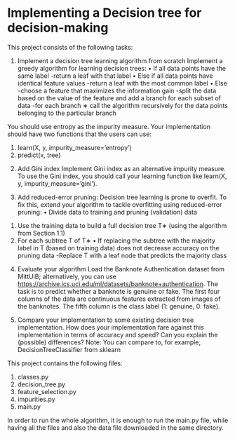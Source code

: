 # Implementing a Decision tree for decision-making

This project consists of the following tasks:
1. Implement a decision tree learning algorithm from scratch
Implement a greedy algorithm for learning decision trees:
• If all data points have the same label
  -return a leaf with that label
• Else if all data points have identical feature values
  -return a leaf with the most common label
• Else
  -choose a feature that maximizes the information gain
  -split the data based on the value of the feature and add a branch for each subset of data
  -for each branch
    ∗ call the algorithm recursively for the data points belonging to the particular branch

You should use entropy as the impurity measure. Your implementation should have two functions that the users can use:
1) learn(X, y, impurity_measure=’entropy’)
2) predict(x, tree)

2. Add Gini index
Implement Gini index as an alternative impurity measure. To use the Gini index, you should call your learning function like learn(X, y, impurity_measure=’gini’).

3. Add reduced-error pruning: Decision tree learning is prone to overfit. To fix this, extend your algorithm to tackle overfitting using reduced-error pruning:
  • Divide data to training and pruning (validation) data
  1) Use the training data to build a full decision tree T∗ (using the algorithm from Section 1.1)
  2) For each subtree T of T∗
    • If replacing the subtree with the majority label in T (based on training data) does not decrease accuracy on the pruning data
      -Replace T with a leaf node that predicts the majority class

4. Evaluate your algorithm
Load the Banknote Authentication dataset from MittUiB; alternatively, you can use https://archive.ics.uci.edu/ml/datasets/banknote+authentication. The task is to predict whether a banknote is genuine or fake. The first four columns of the data are continuous features extracted from images of the banknotes. The fifth column is the class label (1: genuine, 0: fake).

5. Compare your implementation to some existing decision tree implementation. How does your implementation fare against this implementation in terms of accuracy and speed? Can you explain the (possible) differences?
Note: You can compare to, for example, DecisionTreeClassifier from sklearn



This project contains the following files:

1. classes.py
2. decision_tree.py
3. feature_selection.py
4. impurities.py
5. main.py


In order to run the whole algorithm, it is enough to run the main.py file, while having all the files and also the data file downloaded in the same directory.



